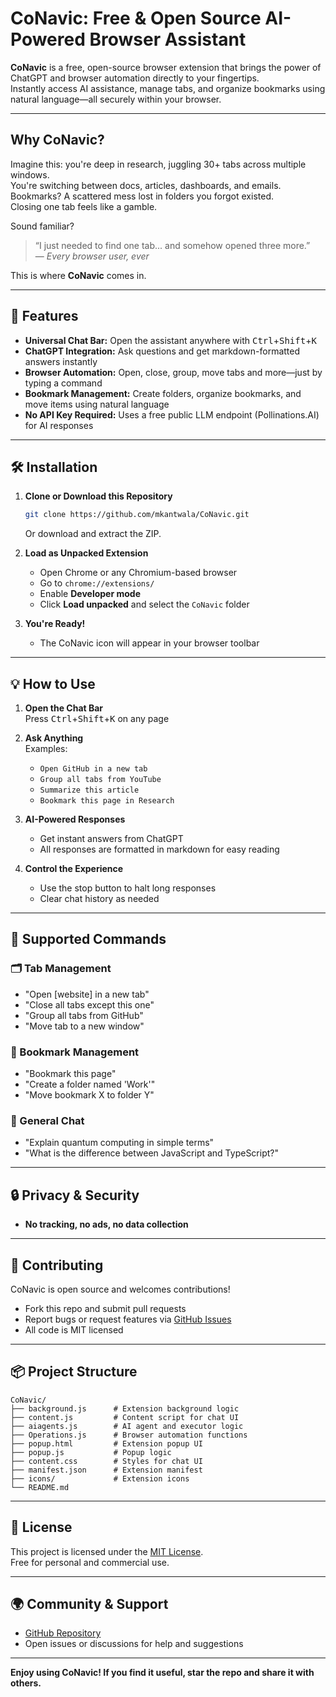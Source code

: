 # CoNavic: Free & Open Source AI-Powered Browser Assistant

**CoNavic** is a free, open-source browser extension that brings the power of ChatGPT and browser automation directly to your fingertips.  
Instantly access AI assistance, manage tabs, and organize bookmarks using natural language—all securely within your browser.

---

## Why CoNavic?

Imagine this: you're deep in research, juggling 30+ tabs across multiple windows.  
You're switching between docs, articles, dashboards, and emails. Bookmarks? A scattered mess lost in folders you forgot existed.  
Closing one tab feels like a gamble.

Sound familiar?

> “I just needed to find one tab... and somehow opened three more.”  
> — *Every browser user, ever*

This is where **CoNavic** comes in.

---

## 🚀 Features

- **Universal Chat Bar:** Open the assistant anywhere with <kbd>Ctrl</kbd>+<kbd>Shift</kbd>+<kbd>K</kbd>
- **ChatGPT Integration:** Ask questions and get markdown-formatted answers instantly
- **Browser Automation:** Open, close, group, move tabs and more—just by typing a command
- **Bookmark Management:** Create folders, organize bookmarks, and move items using natural language
- **No API Key Required:** Uses a free public LLM endpoint (Pollinations.AI) for AI responses

---

## 🛠️ Installation

1. **Clone or Download this Repository**
   ```sh
   git clone https://github.com/mkantwala/CoNavic.git
   ```
   Or download and extract the ZIP.

2. **Load as Unpacked Extension**
   - Open Chrome or any Chromium-based browser
   - Go to `chrome://extensions/`
   - Enable **Developer mode**
   - Click **Load unpacked** and select the `CoNavic` folder

3. **You're Ready!**
   - The CoNavic icon will appear in your browser toolbar

---

## 💡 How to Use

1. **Open the Chat Bar**  
   Press <kbd>Ctrl</kbd>+<kbd>Shift</kbd>+<kbd>K</kbd> on any page

2. **Ask Anything**  
   Examples:
   - `Open GitHub in a new tab`
   - `Group all tabs from YouTube`
   - `Summarize this article`
   - `Bookmark this page in Research`

3. **AI-Powered Responses**  
   - Get instant answers from ChatGPT
   - All responses are formatted in markdown for easy reading

4. **Control the Experience**
   - Use the stop button to halt long responses
   - Clear chat history as needed

---

## 🧩 Supported Commands

### 🗂️ Tab Management
- "Open [website] in a new tab"
- "Close all tabs except this one"
- "Group all tabs from GitHub"
- "Move tab to a new window"

### 🔖 Bookmark Management
- "Bookmark this page"
- "Create a folder named 'Work'"
- "Move bookmark X to folder Y"

### 💬 General Chat
- "Explain quantum computing in simple terms"
- "What is the difference between JavaScript and TypeScript?"

---

## 🔒 Privacy & Security

- **No tracking, no ads, no data collection**

---

## 👐 Contributing

CoNavic is open source and welcomes contributions!

- Fork this repo and submit pull requests
- Report bugs or request features via [GitHub Issues](https://github.com/mkantwala/CoNavic/issues)
- All code is MIT licensed

---

## 📦 Project Structure

```
CoNavic/
├── background.js      # Extension background logic
├── content.js         # Content script for chat UI
├── aiagents.js        # AI agent and executor logic
├── Operations.js      # Browser automation functions
├── popup.html         # Extension popup UI
├── popup.js           # Popup logic
├── content.css        # Styles for chat UI
├── manifest.json      # Extension manifest
├── icons/             # Extension icons
└── README.md          
```

---

## 📃 License

This project is licensed under the [MIT License](LICENSE).  
Free for personal and commercial use.

---

## 🌍 Community & Support

- [GitHub Repository](https://github.com/mkantwala/CoNavic)
- Open issues or discussions for help and suggestions

---

**Enjoy using CoNavic! If you find it useful, star the repo and share it with others.**
```

